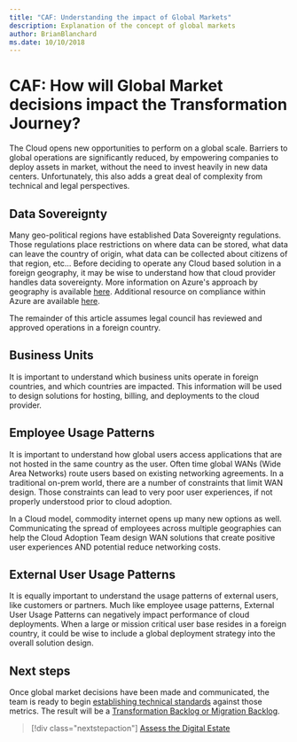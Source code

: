 ```yaml
---
title: "CAF: Understanding the impact of Global Markets"
description: Explanation of the concept of global markets
author: BrianBlanchard
ms.date: 10/10/2018
---
```


# CAF: How will Global Market decisions impact the Transformation Journey?

The Cloud opens new opportunities to perform on a global scale. Barriers to global operations are significantly reduced, by empowering companies to deploy assets in market, without the need to invest heavily in new data centers. Unfortunately, this also adds a great deal of complexity from technical and legal perspectives.

## Data Sovereignty

Many geo-political regions have established Data Sovereignty regulations. Those regulations place restrictions on where data can be stored, what data can leave the country of origin, what data can be collected about citizens of that region, etc... Before deciding to operate any Cloud based solution in a foreign geography, it may be wise to understand how that cloud provider handles data sovereignty. More information on Azure's approach by geography is available [here](https://azure.microsoft.com/en-us/global-infrastructure/geographies/). Additional resource on compliance within Azure are available [here](https://www.microsoft.com/en-us/trustcenter/privacy/ensure-compliance).

The remainder of this article assumes legal council has reviewed and approved operations in a foreign country.

## Business Units

It is important to understand which business units operate in foreign countries, and which countries are impacted. This information will be used to design solutions for hosting, billing, and deployments to the cloud provider.

## Employee Usage Patterns

It is important to understand how global users access applications that are not hosted in the same country as the user. Often time global WANs (Wide Area Networks) route users based on existing networking agreements. In a traditional on-prem world, there are a number of constraints that limit WAN design. Those constraints can lead to very poor user experiences, if not properly understood prior to cloud adoption. 

In a Cloud model, commodity internet opens up many new options as well. Communicating the spread of employees across multiple geographies can help the Cloud Adoption Team design WAN solutions that create positive user experiences AND potential reduce networking costs.

## External User Usage Patterns

It is equally important to understand the usage patterns of external users, like customers or partners. Much like employee usage patterns, External User Usage Patterns can negatively impact performance of cloud deployments. When a large or mission critical user base resides in a foreign country, it could be wise to include a global deployment strategy into the overall solution design.

## Next steps

Once global market decisions have been made and communicated, the team is ready to begin [establishing technical standards](../digital-estate/overview.md) against those metrics.
The result will be a [Transformation Backlog or Migration Backlog](../migration/plan/migration-backlog.md).

> [!div class="nextstepaction"]
> [Assess the Digital Estate](../digital-estate/overview.md)
